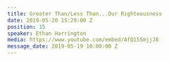 ```yaml
---
title: Greater Than/Less Than...Our Righteousness
date: 2019-05-20 15:29:00 Z
position: 15
speaker: Ethan Harrington
media: https://www.youtube.com/embed/AfQ155mjjJ8
message_date: 2019-05-19 10:00:00 Z
---
```


